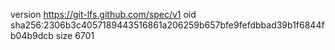 version https://git-lfs.github.com/spec/v1
oid sha256:2306b3c4057189443516861a206259b657bfe9fefdbbad39b1f6844fb04b9dcb
size 6701

